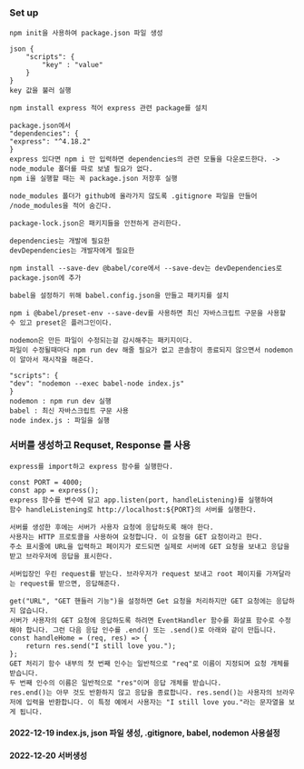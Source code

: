 ### Set up

    npm init을 사용하여 package.json 파일 생성

    json {
        "scripts": {
            "key" : "value"
        }
    }
    key 값을 불러 실행

    npm install express 적어 express 관련 package를 설치

    package.json에서
    "dependencies": {
    "express": "^4.18.2"
    }
    express 있다면 npm i 만 입력하면 dependencies의 관련 모듈을 다운로드한다. -> node_module 폴더를 따로 보낼 필요가 없다.
    npm i을 실행할 때는 꼭 package.json 저장후 실행

    node_modules 폴더가 github에 올라가지 않도록 .gitignore 파일을 만들어 /node_modules을 적어 숨긴다.

    package-lock.json은 패키지들을 안전하게 관리한다.

    dependencies는 개발에 필요한
    devDependencies는 개발자에게 필요한

    npm install --save-dev @babel/core에서 --save-dev는 devDependencies로 package.json에 추가

    babel을 설정하기 위해 babel.config.json을 만들고 패키지를 설치

    npm i @babel/preset-env --save-dev를 사용하면 최신 자바스크립트 구문을 사용할 수 있고 preset은 플러그인이다.

    nodemon은 만든 파일이 수정되는걸 감시해주는 패키지이다.
    파일이 수정될때마다 npm run dev 해줄 필요가 없고 콘솔창이 종료되지 않으면서 nodemon이 알아서 재시작을 해준다.

    "scripts": {
    "dev": "nodemon --exec babel-node index.js"
    }
    nodemon : npm run dev 실행
    babel : 최신 자바스크립트 구문 사용
    node index.js : 파일을 실행

### 서버를 생성하고 Requset, Response 를 사용

    express를 import하고 express 함수를 실행한다.

    const PORT = 4000;
    const app = express();
    express 함수를 변수에 담고 app.listen(port, handleListening)를 실행하여
    함수 handleListening로 http://localhost:${PORT}의 서버를 실행한다.

    서버를 생성한 후에는 서버가 사용자 요청에 응답하도록 해야 한다.
    사용자는 HTTP 프로토콜을 사용하여 요청합니다. 이 요청을 GET 요청이라고 한다.
    주소 표시줄에 URL을 입력하고 페이지가 로드되면 실제로 서버에 GET 요청을 보내고 응답을 받고 브라우저에 응답을 표시한다.

    서버입장인 우린 request를 받는다. 브라우저가 request 보내고 root 페이지를 가져달라는 request를 받으면, 응답해준다.

    get("URL", "GET 핸들러 기능")을 설정하면 Get 요청을 처리하지만 GET 요청에는 응답하지 않습니다.
    서버가 사용자의 GET 요청에 응답하도록 하려면 EventHandler 함수를 화살표 함수로 수정해야 합니다. 그런 다음 응답 인수를 .end() 또는 .send()로 아래와 같이 만듭니다.
    const handleHome = (req, res) => {
        return res.send("I still love you.");
    };
    GET 처리기 함수 내부의 첫 번째 인수는 일반적으로 "req"로 이름이 지정되며 요청 개체를 받습니다.
    두 번째 인수의 이름은 일반적으로 "res"이며 응답 개체를 받습니다.
    res.end()는 아무 것도 반환하지 않고 응답을 종료합니다. res.send()는 사용자의 브라우저에 입력을 반환합니다. 이 특정 예에서 사용자는 "I still love you."라는 문자열을 보게 됩니다.

#### 2022-12-19 index.js, json 파일 생성, .gitignore, babel, nodemon 사용설정

#### 2022-12-20 서버생성
